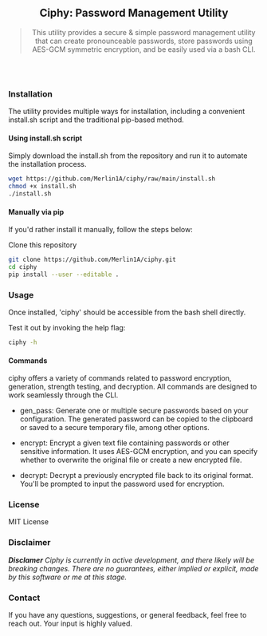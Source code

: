 
<div align="center">
  
## Ciphy: Password Management Utility
  
> This utility provides a secure & simple password management utility that can create pronounceable passwords, store passwords using AES-GCM symmetric encryption, and be easily used via a bash CLI.

<div align="left">
<br>
<br>
  
### Installation
The utility provides multiple ways for installation, including a convenient install.sh script and the traditional pip-based method.

#### Using install.sh script
Simply download the install.sh from the repository and run it to automate the installation process.

```bash
wget https://github.com/Merlin1A/ciphy/raw/main/install.sh
chmod +x install.sh
./install.sh
```

#### Manually via pip
If you'd rather install it manually, follow the steps below:

Clone this repository
```bash
git clone https://github.com/Merlin1A/ciphy.git
cd ciphy
pip install --user --editable .
```

<be>

### Usage
Once installed, 'ciphy' should be accessible from the bash shell directly.

Test it out by invoking the help flag:

```bash
ciphy -h
```

#### Commands

ciphy offers a variety of commands related to password encryption, generation, strength testing, and decryption. All commands are designed to work seamlessly through the CLI.

- gen_pass: Generate one or multiple secure passwords based on your configuration. The generated password can be copied to the clipboard or saved to a secure temporary file, among other options.

- encrypt: Encrypt a given text file containing passwords or other sensitive information. It uses AES-GCM encryption, and you can specify whether to overwrite the original file or create a new encrypted file.

- decrypt: Decrypt a previously encrypted file back to its original format. You'll be prompted to input the password used for encryption.

<be>

### License

MIT License

### Disclaimer
*__Disclamer__* _Ciphy is currently in active development, and there likely will be breaking changes. There are no guarantees, either implied or explicit, made by this software or me at this stage._

<be>

### Contact
If you have any questions, suggestions, or general feedback, feel free to reach out. Your input is highly valued.

<br>
</div>
